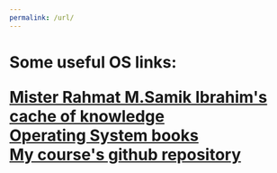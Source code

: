 ```yaml
---
permalink: /url/
---
```

<html>
<body>
<h1>Some useful OS links:


<a href="https://os.vlsm.org/">Mister Rahmat M.Samik Ibrahim's cache of knowledge<br> </a>
<a href="https://www.os-book.com/OS10/slide-dir/">Operating System books<br></a>
<a href="https://github.com/UI-FASILKOM-OS/SistemOperasi">My course's github repository</a>



